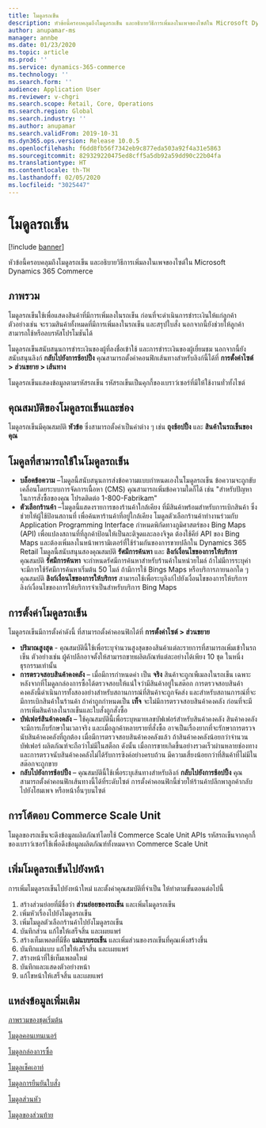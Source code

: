 ```yaml
---
title: โมดูลรถเข็น
description: หัวข้อนี้ครอบคลุมถึงโมดูลรถเข็น และอธิบายวิธีการเพิ่มลงในเพจของไซต์ใน Microsoft Dynamics 365 Commerce
author: anupamar-ms
manager: annbe
ms.date: 01/23/2020
ms.topic: article
ms.prod: ''
ms.service: dynamics-365-commerce
ms.technology: ''
ms.search.form: ''
audience: Application User
ms.reviewer: v-chgri
ms.search.scope: Retail, Core, Operations
ms.search.region: Global
ms.search.industry: ''
ms.author: anupamar
ms.search.validFrom: 2019-10-31
ms.dyn365.ops.version: Release 10.0.5
ms.openlocfilehash: f6dd8fb56f7342eb9c877eda503a92f4a31e5863
ms.sourcegitcommit: 829329220475ed8cff5a5db92a59dd90c22b04fa
ms.translationtype: HT
ms.contentlocale: th-TH
ms.lasthandoff: 02/05/2020
ms.locfileid: "3025447"
---
```

# <a name="cart-module"></a>โมดูลรถเข็น


[!include [banner](includes/banner.md)]

หัวข้อนี้ครอบคลุมถึงโมดูลรถเข็น และอธิบายวิธีการเพิ่มลงในเพจของไซต์ใน Microsoft Dynamics 365 Commerce

## <a name="overview"></a>ภาพรวม

โมดูลรถเข็นใช้เพื่อแสดงสินค้าที่มีการเพิ่มลงในรถเข็น ก่อนที่จะดำเนินการชำระเงินให้แก่ลูกค้า ตัวอย่างเช่น จะรวมสินค้าทั้งหมดที่มีการเพิ่มลงในรถเข็น และสรุปใบสั่ง นอกจากนี้ยังช่วยให้ลูกค้าสามารถใช้หรือลบรหัสโปรโมชันได้

โมดูลรถเข็นสนับสนุนการชำระเงินของผู้ที่ลงชื่อเข้าใช้ และการชำระเงินของผู้เยี่ยมชม นอกจากนี้ยังสนับสนุนลิงก์ **กลับไปยังการช้อปปิ้ง** คุณสามารถตั้งค่าคอนฟิกเส้นทางสำหรับลิงก์นี้ได้ที่ **การตั้งค่าไซต์ \> ส่วนขยาย \> เส้นทาง**

โมดูลรถเข็นแสดงข้อมูลตามรหัสรถเข็น รหัสรถเข็นเป็นคุกกี้ของเบราว์เซอร์ที่มีให้ใช้งานทั่วทั้งไซต์

## <a name="cart-module-properties-and-slots"></a>คุณสมบัติของโมดูลรถเข็นและช่อง

โมดูลรถเข็นมีคุณสมบัติ **หัวข้อ** ซึ่งสามารถตั้งค่าเป็นค่าต่าง ๆ เช่น **ถุงช้อปปิ้ง** และ **สินค้าในรถเข็นของคุณ** 

## <a name="modules-that-can-be-used-in-a-cart-module"></a>โมดูลที่สามารถใช้ในโมดูลรถเข็น

- **บล็อคข้อความ** –โมดูลนี้สนับสนุนการส่งข้อความแบบกำหนดเองในโมดูลรถเข็น ข้อความจะถูกขับเคลื่อนโดยระบบการจัดการเนื้อหา (CMS) คุณสามารถเพิ่มข้อความใดก็ได้ เช่น "สำหรับปัญหาในการสั่งซื้อของคุณ โปรดติดต่อ 1-800-Fabrikam"
- **ตัวเลือกร้านค้า** –โมดูลนี้แสดงรายการของร้านค้าใกล้เคียง ที่มีสินค้าพร้อมสำหรับการเบิกสินค้า ซึ่งช่วยให้ผู้ใช้ป้อนสถานที่ เพื่อค้นหาร้านค้าที่อยู่ใกล้เคียง โมดูลตัวเลือกร้านค้าทำงานร่วมกับ Application Programming Interface กำหนดพิกัดทางภูมิศาสตร์ของ Bing Maps (API) เพื่อแปลงสถานที่ที่ลูกค้าป้อนให้เป็นละติจูดและลองจิจูด ต้องใช้คีย์ API ของ Bing Maps และต้องเพิ่มลงในหน้าพารามิเตอร์ที่ใช้ร่วมกันของการขายปลีกใน Dynamics 365 Retail โมดูลนี้สนับสนุนสองคุณสมบัติ **รัศมีการค้นหา** และ **ลิงก์เงื่อนไขของการให้บริการ** คุณสมบัติ **รัศมีการค้นหา** จะกำหนดรัศมีการค้นหาสำหรับร้านค้าในหน่วยไมล์ ถ้าไม่มีการระบุค่า จะมีการใช้รัศมีการค้นหาเริ่มต้น 50 ไมล์ ถ้ามีการใช้ Bings Maps หรือบริการภายนอกใด ๆ คุณสมบัติ **ลิงก์เงื่อนไขของการให้บริการ** สามารถใช้เพื่อระบุลิงก์ไปยังเงื่อนไขของการให้บริการ ลิงก์เงื่อนไขของการให้บริการจำเป็นสำหรับบริการ Bing Maps 

## <a name="cart-module-settings"></a>การตั้งค่าโมดูลรถเข็น

โมดูลรถเข็นมีการตั้งค่าดังนี้ ที่สามารถตั้งค่าคอนฟิกได้ที่ **การตั้งค่าไซต์ \> ส่วนขยาย**

- **ปริมาณสูงสุด** - คุณสมบัตินี้ใช้เพื่อระบุจำนวนสูงสุดของสินค้าแต่ละรายการที่สามารถเพิ่มเข้าในรถเข็น ตัวอย่างเช่น ผู้ค้าปลีกอาจตั้งให้สามารถขายผลิตภัณฑ์แต่ละอย่างได้เพียง 10 ชุด ในหนึ่งธุรกรรมเท่านั้น
- **การตรวจสอบสินค้าคงคลัง** – เมื่อมีการกำหนดค่า เป็น **จริง** สินค้าจะถูกเพืเมลงในรถเข็น เฉพาะหลังจากที่โมดูลกล่องการซื้อได้ตรวจสอบให้แน่ใจว่ามีสินค้าอยู่ในสต๊อก การตรวจสอบสินค้าคงคลังนี้ดำเนินการทั้งสองอย่างสำหรับสถานการณ์ที่สินค้าจะถูกจัดส่ง และสำหรับสถานการณ์ที่จะมีการเบิกสินค้าในร้านค้า ถ้าค่าถูกกำหนดเป็น **เท็จ** จะไม่มีการตรวจสอบสินค้าคงคลัง ก่อนที่จะมีการเพิ่มสินค้าลงในรถเข็นและใบสั่งถูกสั่งซื้อ
- **บัฟเฟอร์สินค้าคงคลัง** – ใช้คุณสมบัตินี้เพื่อระบุหมายเลขบัฟเฟอร์สำหรับสินค้าคงคลัง สินค้าคงคลังจะมีการเก็บรักษาในเวลาจริง และเมื่อลูกค้าหลายรายที่สั่งซื้อ อาจเป็นเรื่องยากที่จะรักษาการตรวจนับสินค้าคงคลังที่ถูกต้อง เมื่อมีการตรวจสอบสินค้าคงคลังแล้ว ถ้าสินค้าคงคลังน้อยกว่าจำนวนบัฟเฟอร์ ผลิตภัณฑ์จะถือว่าไม่มีในสต็อก ดังนั้น เมื่อการขายเกิดขึ้นอย่างรวดเร็วผ่านหลายช่องทาง และการตรวจนับสินค้าคงคลังไม่ได้รับการซิงค์อย่างครบถ้วน มีความเสี่ยงน้อยกว่าที่สินค้าที่ไม่มีในสต๊อกจะถูกขาย
- **กลับไปยังการช้อปปิ้ง** – คุณสมบัตินี้ใช้เพื่อระบุเส้นทางสำหรับลิงก์ **กลับไปยังการช้อปปิ้ง** คุณสามารถตั้งค่าคอนฟิกเส้นทางนี้ได้ที่ระดับไซต์ การตั้งค่าคอนฟิกนี้ช่วยให้ร้านค้าปลีกพาลูกค้ากลับไปยังโฮมเพจ หรือหน้าอื่นๆบนไซต์

## <a name="commerce-scale-unit-interaction"></a>การโต้ตอบ Commerce Scale Unit

โมดูลของรถเข็นจะดึงข้อมูลผลิตภัณฑ์โดยใช้ Commerce Scale Unit APIs รหัสรถเข็นจากคุกกี้ของเบราว์เซอร์ใช้เพื่อดึงข้อมูลผลิตภัณฑ์ทั้งหมดจาก Commerce Scale Unit

## <a name="add-a-cart-module-to-a-page"></a>เพิ่มโมดูลรถเข็นไปยังหน้า

การเพิ่มโมดูลรถเข็นไปยังหน้าใหม่ และตั้งค่าคุณสมบัติที่จำเป็น ให้ทำตามขั้นตอนต่อไปนี้

1. สร้างส่วนย่อยที่มีชื่อว่า **ส่วนย่อยของรถเข็น** และเพิ่มโมดูลรถเข็น
1. เพิ่มหัวเรื่องไปยังโมดูลรถเข็น
1. เพิ่มโมดูลตัวเลือกร้านค้าไปยังโมดูลรถเข็น
1. บันทึกส่วน แก้ไขให้เสร็จสิ้น และเผยแพร่
1. สร้างเท็มเพลตที่มีชื่อ **แม่แบบรถเข็น** และเพิ่มส่วนของรถเข็นที่คุณเพิ่งสร้างขึ้น
1. บันทึกแม่แบบ แก้ไขให้เสร็จสิ้น และเผยแพร่
1. สร้างหน้าที่ใช้เท็มเพลตใหม่
1. บันทึกและแสดงตัวอย่างหน้า
1. แก้ไขหน้าให้เสร็จสิ้น และเผยแพร่

## <a name="additional-resources"></a>แหล่งข้อมูลเพิ่มเติม

[ภาพรวมของชุดเริ่มต้น](starter-kit-overview.md)

[โมดูลคอนเทนเนอร์](add-container-module.md)

[โมดูลกล่องการซื้อ](add-buy-box.md)

[โมดูลเช็คเอาท์](add-checkout-module.md)

[โมดูลการยืนยันใบสั่ง](order-confirmation-module.md)

[โมดูลส่วนหัว](author-header-module.md)

[โมดูลของส่วนท้าย](author-footer-module.md)
